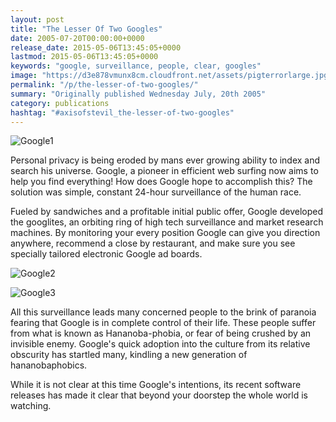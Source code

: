 ```yaml
---
layout: post
title: "The Lesser Of Two Googles"
date: 2005-07-20T00:00:00+0000
release_date: 2015-05-06T13:45:05+0000
lastmod: 2015-05-06T13:45:05+0000
keywords: "google, surveillance, people, clear, googles"
image: "https://d3e878vmunx8cm.cloudfront.net/assets/pigterrorlarge.jpg"
permalink: "/p/the-lesser-of-two-googles/"
summary: "Originally published Wednesday July, 20th 2005"
category: publications
hashtag: "#axisofstevil_the-lesser-of-two-googles"
---
```


[id_1]: https://d3e878vmunx8cm.cloudfront.net/assets/pigterrorlarge.jpg "Google1"[id_2]: https://d3e878vmunx8cm.cloudfront.net/assets/waldoinlondon.gif "Google2"[id_3]: https://d3e878vmunx8cm.cloudfront.net/assets/PSAgooglehat.gif "Google3"
![Google1][id_1]

Personal privacy is being eroded by mans ever growing ability to index and search his universe. Google, a pioneer in efficient web surfing now aims to help you find everything! How does Google hope to accomplish this? The solution was simple, constant 24-hour surveillance of the human race.

Fueled by sandwiches and a profitable initial public offer, Google developed the googlites, an orbiting ring of high tech surveillance and market research machines. By monitoring your every position Google can give you direction anywhere, recommend a close by restaurant, and make sure you see specially tailored electronic Google ad boards.

![Google2][id_2]

![Google3][id_3]

All this surveillance leads many concerned people to the brink of paranoia fearing that Google is in complete control of their life. These people suffer from what is known as Hananoba-phobia, or fear of being crushed by an invisible enemy. Google's quick adoption into the culture from its relative obscurity has startled many, kindling a new generation of hananobaphobics.

While it is not clear at this time Google's intentions, its recent software releases has made it clear that beyond your doorstep the whole world is watching.
